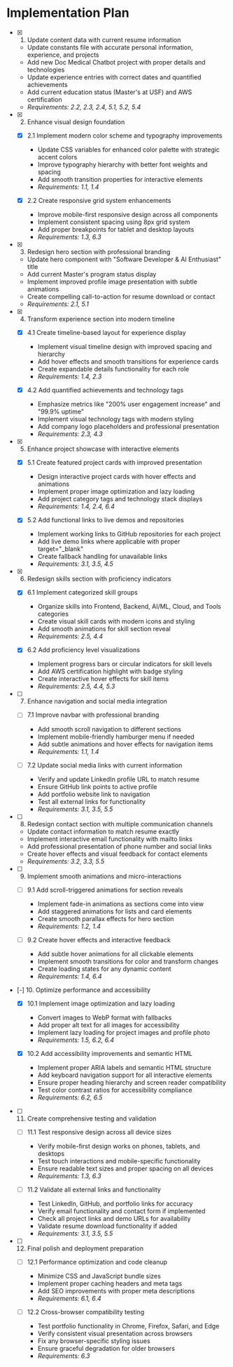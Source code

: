 # Implementation Plan

- [x] 1. Update content data with current resume information

  - Update constants file with accurate personal information, experience, and projects
  - Add new Doc Medical Chatbot project with proper details and technologies
  - Update experience entries with correct dates and quantified achievements
  - Add current education status (Master's at USF) and AWS certification
  - _Requirements: 2.2, 2.3, 2.4, 5.1, 5.2, 5.4_

- [x] 2. Enhance visual design foundation

  - [x] 2.1 Implement modern color scheme and typography improvements

    - Update CSS variables for enhanced color palette with strategic accent colors
    - Improve typography hierarchy with better font weights and spacing
    - Add smooth transition properties for interactive elements
    - _Requirements: 1.1, 1.4_

  - [x] 2.2 Create responsive grid system enhancements
    - Improve mobile-first responsive design across all components
    - Implement consistent spacing using 8px grid system
    - Add proper breakpoints for tablet and desktop layouts
    - _Requirements: 1.3, 6.3_

- [x] 3. Redesign hero section with professional branding

  - Update hero component with "Software Developer & AI Enthusiast" title
  - Add current Master's program status display
  - Implement improved profile image presentation with subtle animations
  - Create compelling call-to-action for resume download or contact
  - _Requirements: 2.1, 5.1_

- [x] 4. Transform experience section into modern timeline

  - [x] 4.1 Create timeline-based layout for experience display

    - Implement visual timeline design with improved spacing and hierarchy
    - Add hover effects and smooth transitions for experience cards
    - Create expandable details functionality for each role
    - _Requirements: 1.4, 2.3_

  - [x] 4.2 Add quantified achievements and technology tags
    - Emphasize metrics like "200% user engagement increase" and "99.9% uptime"
    - Implement visual technology tags with modern styling
    - Add company logo placeholders and professional presentation
    - _Requirements: 2.3, 4.3_

- [x] 5. Enhance project showcase with interactive elements

  - [x] 5.1 Create featured project cards with improved presentation

    - Design interactive project cards with hover effects and animations
    - Implement proper image optimization and lazy loading
    - Add project category tags and technology stack displays
    - _Requirements: 1.4, 2.4, 6.4_

  - [x] 5.2 Add functional links to live demos and repositories
    - Implement working links to GitHub repositories for each project
    - Add live demo links where applicable with proper target="\_blank"
    - Create fallback handling for unavailable links
    - _Requirements: 3.1, 3.5, 4.5_

- [x] 6. Redesign skills section with proficiency indicators

  - [x] 6.1 Implement categorized skill groups

    - Organize skills into Frontend, Backend, AI/ML, Cloud, and Tools categories
    - Create visual skill cards with modern icons and styling
    - Add smooth animations for skill section reveal
    - _Requirements: 2.5, 4.4_

  - [x] 6.2 Add proficiency level visualizations
    - Implement progress bars or circular indicators for skill levels
    - Add AWS certification highlight with badge styling
    - Create interactive hover effects for skill items
    - _Requirements: 2.5, 4.4, 5.3_

- [ ] 7. Enhance navigation and social media integration

  - [ ] 7.1 Improve navbar with professional branding

    - Add smooth scroll navigation to different sections
    - Implement mobile-friendly hamburger menu if needed
    - Add subtle animations and hover effects for navigation items
    - _Requirements: 1.1, 1.4_

  - [ ] 7.2 Update social media links with current information
    - Verify and update LinkedIn profile URL to match resume
    - Ensure GitHub link points to active profile
    - Add portfolio website link to navigation
    - Test all external links for functionality
    - _Requirements: 3.1, 3.5, 5.5_

- [ ] 8. Redesign contact section with multiple communication channels

  - Update contact information to match resume exactly
  - Implement interactive email functionality with mailto links
  - Add professional presentation of phone number and social links
  - Create hover effects and visual feedback for contact elements
  - _Requirements: 3.2, 3.3, 5.5_

- [ ] 9. Implement smooth animations and micro-interactions

  - [ ] 9.1 Add scroll-triggered animations for section reveals

    - Implement fade-in animations as sections come into view
    - Add staggered animations for lists and card elements
    - Create smooth parallax effects for hero section
    - _Requirements: 1.2, 1.4_

  - [ ] 9.2 Create hover effects and interactive feedback
    - Add subtle hover animations for all clickable elements
    - Implement smooth transitions for color and transform changes
    - Create loading states for any dynamic content
    - _Requirements: 1.4, 6.4_

- [-] 10. Optimize performance and accessibility

  - [x] 10.1 Implement image optimization and lazy loading

    - Convert images to WebP format with fallbacks
    - Add proper alt text for all images for accessibility
    - Implement lazy loading for project images and profile photo
    - _Requirements: 1.5, 6.2, 6.4_

  - [x] 10.2 Add accessibility improvements and semantic HTML
    - Implement proper ARIA labels and semantic HTML structure
    - Add keyboard navigation support for all interactive elements
    - Ensure proper heading hierarchy and screen reader compatibility
    - Test color contrast ratios for accessibility compliance
    - _Requirements: 6.2, 6.5_

- [ ] 11. Create comprehensive testing and validation

  - [ ] 11.1 Test responsive design across all device sizes

    - Verify mobile-first design works on phones, tablets, and desktops
    - Test touch interactions and mobile-specific functionality
    - Ensure readable text sizes and proper spacing on all devices
    - _Requirements: 1.3, 6.3_

  - [ ] 11.2 Validate all external links and functionality
    - Test LinkedIn, GitHub, and portfolio links for accuracy
    - Verify email functionality and contact form if implemented
    - Check all project links and demo URLs for availability
    - Validate resume download functionality if added
    - _Requirements: 3.1, 3.5, 5.5_

- [ ] 12. Final polish and deployment preparation

  - [ ] 12.1 Performance optimization and code cleanup

    - Minimize CSS and JavaScript bundle sizes
    - Implement proper caching headers and meta tags
    - Add SEO improvements with proper meta descriptions
    - _Requirements: 6.1, 6.4_

  - [ ] 12.2 Cross-browser compatibility testing
    - Test portfolio functionality in Chrome, Firefox, Safari, and Edge
    - Verify consistent visual presentation across browsers
    - Fix any browser-specific styling issues
    - Ensure graceful degradation for older browsers
    - _Requirements: 6.3_
